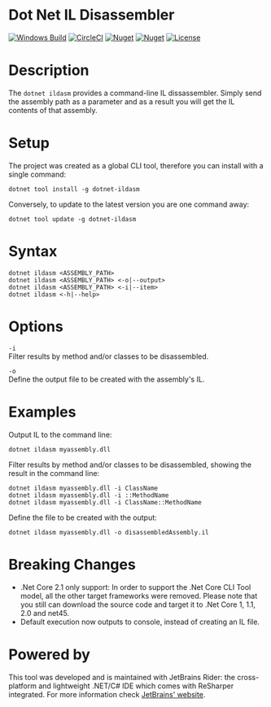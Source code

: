 # Dot Net IL Disassembler  
[![Windows Build](https://ci.appveyor.com/api/projects/status/is3qcb0gnf018vx6/branch/master?svg=true)](https://ci.appveyor.com/project/pjbgf/dotnet-ildasm/branch/master) 
[![CircleCI](https://circleci.com/gh/pjbgf/dotnet-ildasm.svg?style=svg)](https://circleci.com/gh/pjbgf/dotnet-ildasm)
[![Nuget](https://img.shields.io/nuget/dt/dotnet-ildasm.svg)](http://nuget.org/packages/dotnet-ildasm) 
[![Nuget](https://img.shields.io/nuget/v/dotnet-ildasm.svg)](http://nuget.org/packages/dotnet-ildasm) 
[![License](http://img.shields.io/:license-mit-blue.svg)](http://pjbgf.mit-license.org)  

# Description
The `dotnet ildasm` provides a command-line IL dissassembler. Simply send the assembly path as a parameter and as a result you will get the IL contents of that assembly.

# Setup
The project was created as a global CLI tool, therefore you can install with a single command:  

`dotnet tool install -g dotnet-ildasm`

Conversely, to update to the latest version you are one command away:

`dotnet tool update -g dotnet-ildasm`

# Syntax
```
dotnet ildasm <ASSEMBLY_PATH>
dotnet ildasm <ASSEMBLY_PATH> <-o|--output>
dotnet ildasm <ASSEMBLY_PATH> <-i|--item>
dotnet ildasm <-h|--help>
```

# Options
`-i`  
Filter results by method and/or classes to be disassembled.

`-o`  
Define the output file to be created with the assembly's IL.

# Examples
Output IL to the command line:
```
dotnet ildasm myassembly.dll
```

Filter results by method and/or classes to be disassembled, showing the result in the command line:
```
dotnet ildasm myassembly.dll -i ClassName
dotnet ildasm myassembly.dll -i ::MethodName
dotnet ildasm myassembly.dll -i ClassName::MethodName
```

Define the file to be created with the output: 
```
dotnet ildasm myassembly.dll -o disassembledAssembly.il
```
  
# Breaking Changes

* .Net Core 2.1 only support: In order to support the .Net Core CLI Tool model, all the other target frameworks were removed. Please note that you still can download the source code and target it to .Net Core 1, 1.1, 2.0 and net45.
* Default execution now outputs to console, instead of creating an IL file.

# Powered by
This tool was developed and is maintained with JetBrains Rider: the cross-platform and lightweight .NET/C# IDE which comes with ReSharper integrated. For more information check [JetBrains' website](https://www.jetbrains.com/rider).
